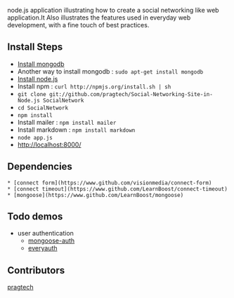 node.js application illustrating how to create a social networking like web application.It Also illustrates the features used in everyday web development, with a fine touch of best practices.

## Install Steps
  * [Install mongodb](http://www.mongodb.org/display/DOCS/Building+for+Linux)
  * Another way to install mongodb : `sudo apt-get install mongodb`
  * [Install node.js](https://github.com/joyent/node/wiki/Installation)
  * Install npm : `curl http://npmjs.org/install.sh | sh`
  * `git clone git://github.com/pragtech/Social-Networking-Site-in-Node.js SocialNetwork`
  * `cd SocialNetwork`
  * `npm install`
  *  Install mailer : `npm install mailer`
  *  Install markdown : `npm install markdown`
  * `node app.js`
  * [http://localhost:8000/](http://localhost:8000/)

## Dependencies
    * [connect form](https://www.github.com/visionmedia/connect-form)
    * [connect timeout](https://www.github.com/LearnBoost/connect-timeout)
    * [mongoose](https://www.github.com/LearnBoost/mongoose)

## Todo demos
  * user authentication
    * [mongoose-auth](https://github.com/bnoguchi/mongoose-auth)
    * [everyauth](https://github.com/bnoguchi/everyauth)

## Contributors
  [pragtech](https://github.com/pragtech) 
